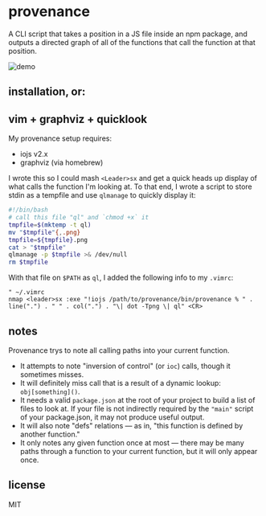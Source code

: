 # provenance

A CLI script that takes a position in a JS file inside an npm package, and
outputs a directed graph of all of the functions that call the function at that
position.

![demo](http://i.imgur.com/wyF4TeA.gifv)

## installation, or:
## vim + graphviz + quicklook

My provenance setup requires:

* iojs v2.x
* graphviz (via homebrew)

I wrote this so I could mash `<Leader>sx` and get a quick heads up display of
what calls the function I'm looking at. To that end, I wrote a script to store
stdin as a tempfile and use `qlmanage` to quickly display it:

```bash
#!/bin/bash
# call this file "ql" and `chmod +x` it
tmpfile=$(mktemp -t ql)
mv "$tmpfile"{,.png}
tmpfile=${tmpfile}.png
cat > "$tmpfile"
qlmanage -p $tmpfile >& /dev/null
rm $tmpfile
```

With that file on `$PATH` as `ql`, I added the following info to my `.vimrc`:

```vim
" ~/.vimrc
nmap <leader>sx :exe "!iojs /path/to/provenance/bin/provenance % " . line(".") . " " . col(".") . "\| dot -Tpng \| ql" <CR>
```

## notes

Provenance trys to note all calling paths into your current function.

* It attempts to note "inversion of control" (or `ioc`) calls, though it sometimes
  misses.
* It will definitely miss call that is a result of a dynamic lookup: `obj[something]()`.
* It needs a valid `package.json` at the root of your project to build a list
  of files to look at. If your file is not indirectly required by the `"main"`
  script of your package.json, it may not produce useful output.
* It will also note "defs" relations — as in, "this function is defined by
  another function."
* It only notes any given function once at most — there may be many paths through
  a function to your current function, but it will only appear once.

## license

MIT
